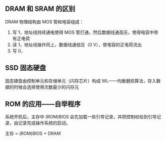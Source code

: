 ## DRAM 和 SRAM 的区别
DRAM 物理结构由 MOS 管和电容组成：
1. 写 1，地址线持续通电使得 MOS 管打通，然后数据线通高压，使得电容中带有正电荷
2. 读 1，地址线操作同上，数据线通低压（0 V），使电容的正电荷流出
3. 写 0， 


## SSD 固态硬盘
固态硬盘由控制单元和存储单元（闪存芯片）构成
WL——均衡磨损算法，存入数据的时候会选择使用次数最少的闪存元

## ROM 的应用——自举程序
系统开机后，主存中 (ROM)BIOS 会先加载一些引导记录，并把控制权给到引导记录，由记录完成操作系统的启动。

主存 = (ROM)BIOS + DRAM
